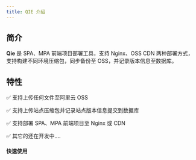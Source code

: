 ```yaml
---
title: QIE 介绍
---
```


## 简介

**Qie** 是 SPA、MPA 前端项目部署工具，支持 Nginx、OSS CDN 两种部署方式，支持构建不同环境压缩包，同步备份至 OSS，并记录版本信息至数据库。

## 特性

✅ 支持上传任何文件至阿里云 OSS

✅ 支持上传站点压缩包并记录站点版本信息提交到数据库

✅ 支持部署 SPA、MPA 前端项目至 Nginx 或 CDN

✅ 其它的还在开发中....

#### 快速使用
